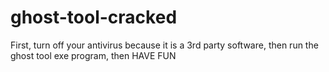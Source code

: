 # ghost-tool-cracked
First, turn off your antivirus because it is a 3rd party software, then run the ghost tool exe program, then HAVE FUN
